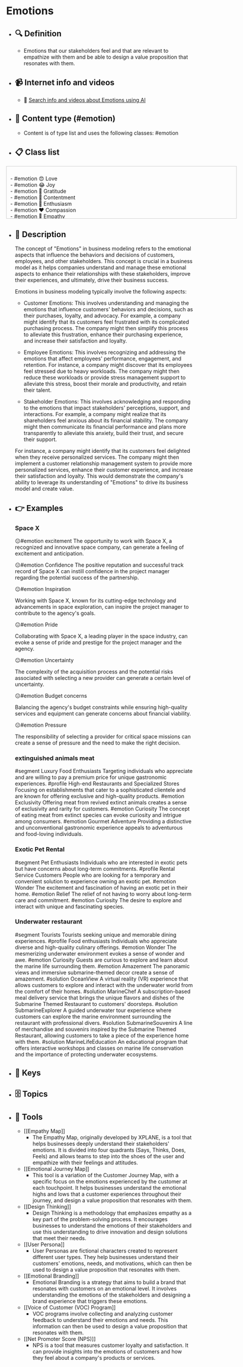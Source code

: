 # Emotions
- ## 🔍 Definition
  - Emotions that our stakeholders feel and that are relevant to empathize with them and be able to design a value proposition that resonates with them.
- ## 📹 Internet info and videos
  - 🤖 [Search info and videos about Emotions using AI](https://www.perplexity.ai/search?q=videos+about+Emotions:+Emotions+that+our+stakeholders+feel+and+that+are+relevant+to+empathize+with+them+and+be+able+to+design+a+value+proposition+that+resonates+with+them.
)
- ## 📰 Content type (#emotion)
  - Content is of type list and uses the following classes: #emotion

- ## 📋 Class list

<div style='max-height: 120px; overflow-y: auto; border: 1px solid #ccc; padding: 10px; width: 600px;'>
  <ul style='list-style-type: none; padding-left: 0;'>


<li>- #emotion  😍  Love</li>
<li>- #emotion  😂  Joy</li>
<li>- #emotion  🙏  Gratitude</li>
<li>- #emotion  🧘  Contentment</li>
<li>- #emotion  🤩  Enthusiasm</li>
<li>- #emotion  ❤️  Compassion</li>
<li>- #emotion  🤝  Empathy</li>
<li>- #emotion  💔  Sympathy</li>
<li>- #emotion  🤞  Hope</li>
<li>- #emotion  🏆  Pride</li>
<li>- #emotion  🤯  Awe</li>
<li>- #emotion  🤔  Curiosity</li>
<li>- #emotion  🤪  Excitement</li>
<li>- #emotion  🤝  Trust</li>
<li>- #emotion  😲  Surprise</li>
<li>- #emotion  🔜  Anticipation</li>
<li>- #emotion  🤷  Confusion</li>
<li>- #emotion  😕  Ambivalence</li>
<li>- #emotion  🥱  Boredom</li>
<li>- #emotion  🕰️  Nostalgia</li>
<li>- #emotion  😩  Disappointment</li>
<li>- #emotion  😔  Loneliness</li>
<li>- #emotion  🤫  Envy</li>
<li>- #emotion  😰  Anxiety</li>
<li>- #emotion  🥺  Shame</li>
<li>- #emotion  😳  Guilt</li>
<li>- #emotion  😔  Sadness</li>
<li>- #emotion  🤬  Resentment</li>
<li>- #emotion  🤨  Jealousy</li>
<li>- #emotion  😞  Regret</li>
<li>- #emotion  😫  Frustration</li>
<li>- #emotion  😠  Anger</li>
<li>- #emotion  😨  Fear</li>
<li>- #emotion  🤢  Disgust</li>
<li>- #emotion  💀  Pity</li>
<li>- #emotion  😵  Overwhelm</li>

  </ul>
</div>

- ## 📖 Description
  The concept of "Emotions" in business modeling refers to the emotional aspects that influence the behaviors and decisions of customers, employees, and other stakeholders. This concept is crucial in a business model as it helps companies understand and manage these emotional aspects to enhance their relationships with these stakeholders, improve their experiences, and ultimately, drive their business success.
  
  Emotions in business modeling typically involve the following aspects:
  
  - Customer Emotions: This involves understanding and managing the emotions that influence customers' behaviors and decisions, such as their purchases, loyalty, and advocacy. For example, a company might identify that its customers feel frustrated with its complicated purchasing process. The company might then simplify this process to alleviate this frustration, enhance their purchasing experience, and increase their satisfaction and loyalty.
  
  - Employee Emotions: This involves recognizing and addressing the emotions that affect employees' performance, engagement, and retention. For instance, a company might discover that its employees feel stressed due to heavy workloads. The company might then reduce these workloads or provide stress management support to alleviate this stress, boost their morale and productivity, and retain their talent.
  
  - Stakeholder Emotions: This involves acknowledging and responding to the emotions that impact stakeholders' perceptions, support, and interactions. For example, a company might realize that its shareholders feel anxious about its financial stability. The company might then communicate its financial performance and plans more transparently to alleviate this anxiety, build their trust, and secure their support.
  
  For instance, a company might identify that its customers feel delighted when they receive personalized services. The company might then implement a customer relationship management system to provide more personalized services, enhance their customer experience, and increase their satisfaction and loyalty. This would demonstrate the company's ability to leverage its understanding of "Emotions" to drive its business model and create value.
- ## 👉 Examples
  ### Space X
  😐#emotion excitement
  The opportunity to work with Space X, a recognized and innovative space company, can generate a feeling of excitement and anticipation.
  
  😐#emotion Confidence
  The positive reputation and successful track record of Space X can instill confidence in the project manager regarding the potential success of the partnership.
  
  😐#emotion Inspiration
  
  Working with Space X, known for its cutting-edge technology and advancements in space exploration, can inspire the project manager to contribute to the agency's goals.
  
  😐#emotion Pride
  
  Collaborating with Space X, a leading player in the space industry, can evoke a sense of pride and prestige for the project manager and the agency.
  
  😐#emotion Uncertainty
  
  The complexity of the acquisition process and the potential risks associated with selecting a new provider can generate a certain level of uncertainty.
  
  😐#emotion Budget concerns
  
  Balancing the agency's budget constraints while ensuring high-quality services and equipment can generate concerns about financial viability.
  
  😐#emotion Pressure
  
  The responsibility of selecting a provider for critical space missions can create a sense of pressure and the need to make the right decision.
  
  ### 
  
  ### extinguished animals meat
  #segment Luxury Food Enthusiasts
  	Targeting individuals who appreciate and are willing to pay a premium price for unique gastronomic experiences.
  #profile High-end Restaurants and Specialized Stores
  	Focusing on establishments that cater to a sophisticated clientele and are known for offering exclusive and high-quality products.
  #emotion Exclusivity
  	Offering meat from revived extinct animals creates a sense of exclusivity and rarity for customers.
  #emotion Curiosity
  	The concept of eating meat from extinct species can evoke curiosity and intrigue among consumers.
  #emotion Gourmet Adventure
  	Providing a distinctive and unconventional gastronomic experience appeals to adventurous and food-loving individuals.
  ### Exotic Pet Rental
  #segment Pet Enthusiasts
  	Individuals who are interested in exotic pets but have concerns about long-term commitments.
  #profile Rental Service Customers
  	People who are looking for a temporary and convenient solution to experience owning an exotic pet.
  #emotion Wonder
  	The excitement and fascination of having an exotic pet in their home.
  #emotion Relief
  	The relief of not having to worry about long-term care and commitment.
  #emotion Curiosity
  	The desire to explore and interact with unique and fascinating species.
  ### Underwater restaurant
  #segment Tourists
  	Tourists seeking unique and memorable dining experiences.
  #profile Food enthusiasts
  	Individuals who appreciate diverse and high-quality culinary offerings.
  #emotion Wonder
  	The mesmerizing underwater environment evokes a sense of wonder and awe.
  #emotion Curiosity
  	Guests are curious to explore and learn about the marine life surrounding them.
  #emotion Amazement
  	The panoramic views and immersive submarine-themed decor create a sense of amazement.
  #solution OceanView
  	A virtual reality (VR) experience that allows customers to explore and interact with the underwater world from the comfort of their homes.
  #solution MarineChef
  	A subscription-based meal delivery service that brings the unique flavors and dishes of the Submarine Themed Restaurant to customers' doorsteps.
  #solution SubmarineExplorer
  	A guided underwater tour experience where customers can explore the marine environment surrounding the restaurant with professional divers.
  #solution SubmarineSouvenirs
  	A line of merchandise and souvenirs inspired by the Submarine Themed Restaurant, allowing customers to take a piece of the experience home with them.
  #solution MarineLifeEducation
  	An educational program that offers interactive workshops and classes on marine life conservation and the importance of protecting underwater ecosystems.
- ## 🔑 Keys
  
- ## 🗄️ Topics
  
- ## 🧰 Tools
  - [[Empathy Map]]
    - The Empathy Map, originally developed by XPLANE, is a tool that helps businesses deeply understand their stakeholders' emotions. It is divided into four quadrants (Says, Thinks, Does, Feels) and allows teams to step into the shoes of the user and empathize with their feelings and attitudes.
  - [[Emotional Journey Map]]
    - This tool is a variation of the Customer Journey Map, with a specific focus on the emotions experienced by the customer at each touchpoint. It helps businesses understand the emotional highs and lows that a customer experiences throughout their journey, and design a value proposition that resonates with them.
  - [[Design Thinking]]
    - Design Thinking is a methodology that emphasizes empathy as a key part of the problem-solving process. It encourages businesses to understand the emotions of their stakeholders and use this understanding to drive innovation and design solutions that meet their needs.
  - [[User Persona]]
    - User Personas are fictional characters created to represent different user types. They help businesses understand their customers' emotions, needs, and motivations, which can then be used to design a value proposition that resonates with them.
  - [[Emotional Branding]]
    - Emotional Branding is a strategy that aims to build a brand that resonates with customers on an emotional level. It involves understanding the emotions of the stakeholders and designing a brand experience that triggers these emotions.
  - [[Voice of Customer (VOC) Program]]
    - VOC programs involve collecting and analyzing customer feedback to understand their emotions and needs. This information can then be used to design a value proposition that resonates with them.
  - [[Net Promoter Score (NPS)]]
    - NPS is a tool that measures customer loyalty and satisfaction. It can provide insights into the emotions of customers and how they feel about a company's products or services.
